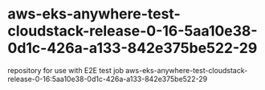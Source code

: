 # aws-eks-anywhere-test-cloudstack-release-0-16-5aa10e38-0d1c-426a-a133-842e375be522-29
repository for use with E2E test job aws-eks-anywhere-test-cloudstack-release-0-16:5aa10e38-0d1c-426a-a133-842e375be522-29
